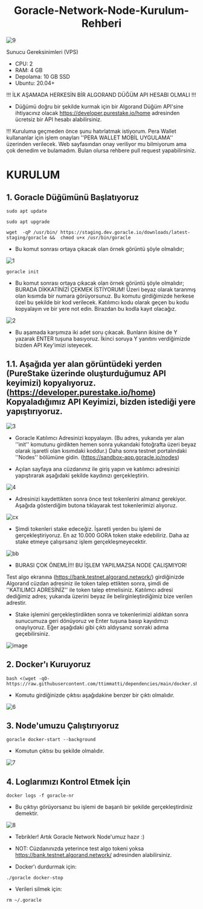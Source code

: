 <h1 align="center"> Goracle-Network-Node-Kurulum-Rehberi </h1>

![9](https://user-images.githubusercontent.com/98269269/224926668-6981427e-56d4-4d2a-9df6-e8ff8e134246.png)

Sunucu Gereksinimleri (VPS)
- CPU: 2
- RAM: 4 GB
- Depolama: 10 GB SSD
- Ubuntu: 20.04+

!!! İLK AŞAMADA HERKESİN BİR ALGORAND DÜĞÜM API HESABI OLMALI !!!

- Düğümü doğru bir şekilde kurmak için bir Algorand Düğüm API'sine ihtiyacınız olacak
https://developer.purestake.io/home adresinden ücretsiz bir API hesabı alabilirsiniz.

!!! Kuruluma geçmeden önce şunu hatırlatmak istiyorum. Pera Wallet kullananlar için işlem onayları ''PERA WALLET MOBİL UYGULAMA'' üzerinden verilecek. Web sayfasından onay veriliyor mu bilmiyorum ama çok denedim ve bulamadım. Bulan olursa rehbere pull request yapabilirsiniz.

# KURULUM

## 1. Goracle Düğümünü Başlatıyoruz
```
sudo apt update 
```
```
sudo apt upgrade
```

```
wget  -qP /usr/bin/ https://staging.dev.goracle.io/downloads/latest-staging/goracle &&  chmod u+x /usr/bin/goracle
```
- Bu komut sonrası ortaya çıkacak olan örnek görüntü şöyle olmalıdır;

![1](https://user-images.githubusercontent.com/98269269/224921641-b031d523-6e00-45af-8301-b596f796be54.png)

```
goracle init
```

- Bu komut sonrası ortaya çıkacak olan örnek görüntü şöyle olmalıdır; BURADA DİKKATİNİZİ ÇEKMEK İSTİYORUM! Üzeri beyaz olarak taranmış olan kısımda bir numara görüyorsunuz. Bu komutu girdiğimizde herkese özel bu şekilde bir kod verilecek. Katılımcı kodu olarak geçen bu kodu kopyalayın ve bir yere not edin. Birazdan bu kodla kayıt olacağız.

![2](https://user-images.githubusercontent.com/98269269/224921811-b336d610-4ed8-4dba-b38d-b85629d37f0c.png)

- Bu aşamada karşımıza iki adet soru çıkacak. Bunların ikisine de Y yazarak ENTER tuşuna basıyoruz. İkinci soruya Y yanıtını verdiğimizde bizden API Key'imizi isteyecek. 

## 1.1. Aşağıda yer alan görüntüdeki yerden (PureStake üzerinde oluşturduğumuz API keyimizi) kopyalıyoruz. (https://developer.purestake.io/home) Kopyaladığımız API Keyimizi, bizden istediği yere yapıştırıyoruz.

![3](https://user-images.githubusercontent.com/98269269/224922901-2de5deea-549d-48d2-bbbc-ea4400952a64.png)


- Goracle Katılımcı Adresinizi kopyalayın. (Bu adres, yukarıda yer alan ''init'' komutunu girdikten hemen sonra yukarıdaki fotoğrafta üzeri beyaz olarak işaretli olan kısımdaki koddur.) Daha sonra testnet portalındaki ''Nodes'' bölümüne gidin. (https://sandbox-app.goracle.io/nodes)

- Açılan sayfaya ana cüzdanınız ile giriş yapın ve katılımcı adresinizi yapıştırarak aşağıdaki şekilde kaydınızı gerçekleştirin.

![4](https://user-images.githubusercontent.com/98269269/224924150-acc85d50-36b0-45ba-aa2a-eaf0c6124807.png)

- Adresinizi kaydettikten sonra önce test tokenlerini almanız gerekiyor. Aşağıda gösterdiğim butona tıklayarak test tokenlerimizi alıyoruz.

![cx](https://user-images.githubusercontent.com/98269269/225569906-5d431c02-7497-490a-a153-12cff5950ebc.png)


- Şimdi tokenleri stake edeceğiz. İşaretli yerden bu işlemi de gerçekleştiriyoruz. En az 10.000 GORA token stake edebiliriz. Daha az stake etmeye çalışırsanız işlem gerçekleşmeyecektir.

![bb](https://user-images.githubusercontent.com/98269269/225570561-bbdc620f-6aca-4163-b358-ff8715e938d6.png)

- BURASI ÇOK ÖNEMLİ!!! BU İŞLEM YAPILMAZSA NODE ÇALIŞMIYOR!

Test algo ekranına (https://bank.testnet.algorand.network/) girdiğinizde Algorand cüzdan adresiniz ile token talep ettikten sonra, şimdi de ''KATILIMCI ADRESİNİZ'' ile token talep etmelisiniz. Katılımcı adresi dediğimiz adres; yukarıda üzerini beyaz ile belirginleştirdiğimiz bize verilen adrestir.

- Stake işlemini gerçekleştirdikten sonra ve tokenlerimizi aldıktan sonra sunucumuza geri dönüyoruz ve Enter tuşuna basıp kayıdımızı onaylıyoruz. Eğer aşağıdaki gibi çıktı aldıysanız sonraki adıma geçebilirsiniz.

![image](https://user-images.githubusercontent.com/76253089/225603716-7a66a8ce-5928-4236-96ba-e05724e9c4cd.png)

## 2. Docker'ı Kuruyoruz

```
bash <(wget -qO- https://raw.githubusercontent.com/ttimmatti/dependencies/main/docker.sh)
```

- Komutu girdiğinizde çıktısı aşağıdakine benzer bir çıktı olmalıdır.

![6](https://user-images.githubusercontent.com/98269269/224924900-8d013feb-2bae-4565-84bb-a1f4ca2faaab.png)

## 3. Node'umuzu Çalıştırıyoruz

```
goracle docker-start --background
```
- Komutun çıktısı bu şekilde olmalıdır.

![7](https://user-images.githubusercontent.com/98269269/224925319-e099360c-a770-4e88-991c-7d173bfb47c8.png)

## 4. Loglarımızı Kontrol Etmek İçin

```
docker logs -f goracle-nr
```
- Bu çıktıyı görüyorsanız bu işlemi de başarılı bir şekilde gerçekleştirdiniz demektir.

![8](https://user-images.githubusercontent.com/98269269/224925594-b243555f-1641-4ccd-9605-db95591e5447.png)

- Tebrikler! Artık Goracle Network Node'umuz hazır :)

- NOT: Cüzdanınızda yeterince test algo tokeni yoksa https://bank.testnet.algorand.network/ adresinden alabilirsiniz. 


- Docker'ı durdurmak için:

```
./goracle docker-stop
```

- Verileri silmek için:

```
rm ~/.goracle
```


